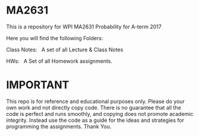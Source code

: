 # MA2631
This is a repository for WPI MA2631 Probability for A-term 2017


Here you will find the following Folders:


Class Notes:
&nbsp;	  A set of all Lecture & Class Notes


HWs:
&nbsp;    A Set of all Homework assignments.


# IMPORTANT

  This repo is for reference and educational purposes only. Please do your own work and not directly copy code. There is no guarantee that all the code is perfect and runs smoothly, and copying does not promote academic integrity. Instead use the code as a guide for the ideas and strategies for programming the assignments. Thank You.
    

	
